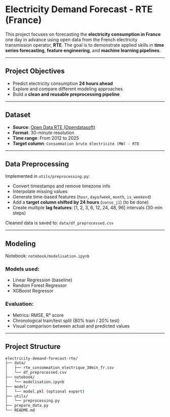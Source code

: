 #  Electricity Demand Forecast - RTE (France)

This project focuses on forecasting the **electricity consumption in France** one day in advance using open data from the French electricity transmission operator, **RTE**. The goal is to demonstrate applied skills in **time series forecasting**, **feature engineering**, and **machine learning pipelines**.

---

##  Project Objectives

- Predict electricity consumption **24 hours ahead**
- Explore and compare different modeling approaches
- Build a **clean and reusable preprocessing pipeline**

---

##  Dataset

- **Source**: [Open Data RTE (Opendatasoft)](https://data.opendatasoft.com/explore/dataset/consommation-quotidienne-brute%40reseaux-energies-rte/)
- **Format**: 30-minute resolution
- **Time range**: From 2012 to 2025
- **Target column**: `Consommation brute électricité (MW) - RTE`

---

##  Data Preprocessing

Implemented in `utils/preprocessing.py`:

- Convert timestamps and remove timezone info
- Interpolate missing values
- Generate time-based features (`hour`, `dayofweek`, `month`, `is_weekend`)
- Add a **target column shifted by 24 hours** (`conso_j1`) (to be done)
- Create multiple **lag features**: [1, 2, 3, 6, 12, 24, 48, 96] intervals (30-min steps)

Cleaned data is saved to: `data/df_preprocessed.csv`

---

##  Modeling

Notebook: `notebook/modelisation.ipynb`

### Models used:

- Linear Regression (baseline)
- Random Forest Regressor
- XGBoost Regressor

### Evaluation:

- Metrics: RMSE, R² score
- Chronological train/test split (80% train / 20% test)
- Visual comparison between actual and predicted values

---

##  Project Structure

```bash
electricity-demand-forecast-rte/
├── data/
│   ├── rte_consommation_electrique_30min_fr.csv
│   └── df_preprocessed.csv
├── notebook/
│   └── modelisation.ipynb
├── model/
│   └── model.pkl (optional export)
├── utils/
│   └── preprocessing.py
├── prepare_data.py
└── README.md
